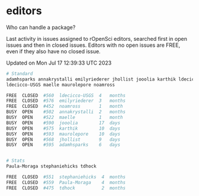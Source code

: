 # editors

Who can handle a package?

Last activity in issues assigned to rOpenSci editors, searched first in open
issues and then in closed issues. Editors with no open issues are FREE, even if
they also have no closed issue.


Updated on Mon Jul 17 12:39:33 UTC 2023

```bash
# Standard
adamhsparks annakrystalli emilyriederer jhollist jooolia karthik ldecicco
ldecicco-USGS maelle maurolepore noamross

FREE  CLOSED  #560  ldecicco-USGS  4   months
FREE  CLOSED  #576  emilyriederer  3   months
FREE  CLOSED  #452  noamross       1   month
BUSY  OPEN    #502  annakrystalli  2   months
BUSY  OPEN    #522  maelle         1   month
BUSY  OPEN    #590  jooolia        17  days
BUSY  OPEN    #575  karthik        10  days
BUSY  OPEN    #593  maurolepore    10  days
BUSY  OPEN    #568  jhollist       9   days
BUSY  OPEN    #595  adamhsparks    6   days


# Stats
Paula-Moraga stephaniehicks tdhock

FREE  CLOSED  #551  stephaniehicks  4  months
FREE  CLOSED  #559  Paula-Moraga    4  months
FREE  CLOSED  #475  tdhock          2  months
```
